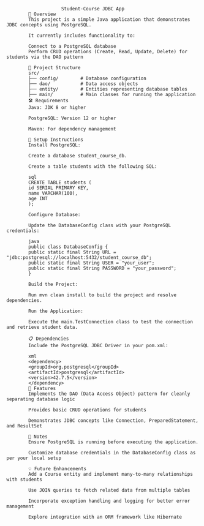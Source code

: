                         Student-Course JDBC App
            📖 Overview
            This project is a simple Java application that demonstrates JDBC concepts using PostgreSQL. 

            It currently includes functionality to:

            Connect to a PostgreSQL database
            Perform CRUD operations (Create, Read, Update, Delete) for students via the DAO pattern
            
            📂 Project Structure
            src/
            ├── config/        # Database configuration
            ├── dao/           # Data access objects
            ├── entity/        # Entities representing database tables
            ├── main/          # Main classes for running the application
            🛠️ Requirements
            Java: JDK 8 or higher
            
            PostgreSQL: Version 12 or higher
            
            Maven: For dependency management
            
            🔧 Setup Instructions
            Install PostgreSQL:
            
            Create a database student_course_db.
            
            Create a table students with the following SQL:
            
            sql
            CREATE TABLE students (
            id SERIAL PRIMARY KEY,
            name VARCHAR(100),
            age INT
            );

            Configure Database:
            
            Update the DatabaseConfig class with your PostgreSQL credentials:
            
            java
            public class DatabaseConfig {
            public static final String URL = "jdbc:postgresql://localhost:5432/student_course_db";
            public static final String USER = "your_user";
            public static final String PASSWORD = "your_password";
            }

            Build the Project:
            
            Run mvn clean install to build the project and resolve dependencies.
            
            Run the Application:
            
            Execute the main.TestConnection class to test the connection and retrieve student data.
            
            📋 Dependencies
            Include the PostgreSQL JDBC Driver in your pom.xml:
            
            xml
            <dependency>
            <groupId>org.postgresql</groupId>
            <artifactId>postgresql</artifactId>
            <version>42.7.5</version>
            </dependency>
            🚀 Features
            Implements the DAO (Data Access Object) pattern for cleanly separating database logic

            Provides basic CRUD operations for students
            
            Demonstrates JDBC concepts like Connection, PreparedStatement, and ResultSet
            
            📝 Notes
            Ensure PostgreSQL is running before executing the application.
            
            Customize database credentials in the DatabaseConfig class as per your local setup
            
            💡 Future Enhancements
            Add a Course entity and implement many-to-many relationships with students

            Use JOIN queries to fetch related data from multiple tables
            
            Incorporate exception handling and logging for better error management
            
            Explore integration with an ORM framework like Hibernate
            
